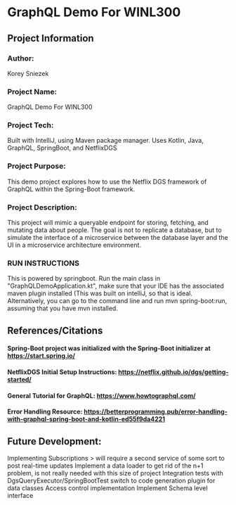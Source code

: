 
# GraphQL Demo For WINL300
## Project Information
### Author: 
Korey Sniezek
### Project Name: 
GraphQL Demo For WINL300
### Project Tech:
Built with IntelliJ, using Maven package manager. 
Uses Kotlin, Java, GraphQL, SpringBoot, and NetflixDGS
### Project Purpose: 
This demo project explores how to use the Netflix DGS framework of GraphQL within the Spring-Boot framework.
### Project Description:
This project will mimic a queryable endpoint for storing, fetching, and mutating data about people. The goal is not to 
replicate a database, but to simulate the interface of a microservice between the database layer and the UI in a 
microservice architecture environment.
### RUN INSTRUCTIONS
This is powered by springboot. Run the main class in "GraphQLDemoApplication.kt", make sure that your IDE has the 
associated maven plugin installed (This was built on intelliJ, so that is ideal. Alternatively, you can go to the 
command line and run mvn spring-boot:run, assuming that you have mvn installed.

## References/Citations
#### Spring-Boot project was initialized with the Spring-Boot initializer at https://start.spring.io/
#### NetflixDGS Initial Setup Instructions: https://netflix.github.io/dgs/getting-started/
#### General Tutorial for GraphQL: https://www.howtographql.com/
#### Error Handling Resource: https://betterprogramming.pub/error-handling-with-graphql-spring-boot-and-kotlin-ed55f9da4221

## Future Development:
Implementing Subscriptions > will require a second service of some sort to post real-time updates
Implement a data loader to get rid of the n+1 problem, is not really needed with this size of project
Integration tests with DgsQueryExecutor/SpringBootTest
switch to code generation plugin for data classes
Access control implementation
Implement Schema level interface